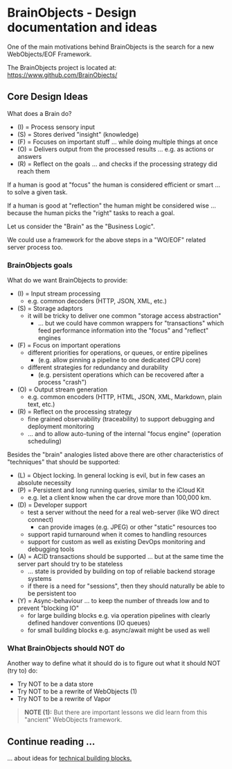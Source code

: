 # BrainObjects - Design documentation and ideas

One of the main motivations behind BrainObjects is the search for a new WebObjects/EOF Framework.

The BrainObjects project is located at: <https://www.github.com/BrainObjects/>



## Core Design Ideas

What does a Brain do?

 - (I) = Process sensory input
 - (S) = Stores derived "insight" (knowledge)
 - (F) = Focuses on important stuff … while doing multiple things at once
 - (O) = Delivers output from the processed results … e.g. as actions or answers
 - (R) = Reflect on the goals … and checks if the processing strategy did reach them

If a human is good at "focus" the human is considered efficient or smart … to solve a given task.

If a human is good at "reflection" the human might be considered wise … because the human picks the "right" tasks to reach a goal.

Let us consider the "Brain" as the "Business Logic". 

We could use a framework for the above steps in a "WO/EOF" related server process too.


### BrainObjects goals

What do we want BrainObjects to provide:

 - (I) = Input stream processing
   - e.g. common decoders (HTTP, JSON, XML, etc.)
 - (S) = Storage adaptors
   - it will be tricky to deliver one common "storage access abstraction"
     - … but we could have common wrappers for "transactions" which feed performance information into the "focus" and "reflect" engines
 - (F) = Focus on important operations
   - different priorities for operations, or queues, or entire pipelines
     - (e.g. allow pinning a pipeline to one dedicated CPU core)
   - different strategies for redundancy and durability
     - (e.g. persistent operations which can be recovered after a process "crash")
 - (O) = Output stream generation
   - e.g. common encoders (HTTP, HTML, JSON, XML, Markdown, plain text, etc.)
 - (R) = Reflect on the processing strategy
   - fine grained observability (traceability) to support debugging and deployment monitoring
   - … and to allow auto-tuning of the internal "focus engine" (operation scheduling)
   
Besides the "brain" analogies listed above there are other characteristics of "techniques" that should be supported:

 - (L) = Object locking. In general locking is evil, but in few cases an absolute necessity
 - (P) = Persistent and long running queries, similar to the iCloud Kit
   -  e.g. let a client know when the car drove more than 100,000 km.
 - (D) = Developer support
   - test a server without the need for a real web-server (like WO direct connect)
     - can provide images (e.g. JPEG) or other "static" resources too
   - support rapid turnaround when it comes to handling resources
   - support for custom  as well as existing DevOps monitoring and debugging tools
 - (A) = ACID transactions should be supported … but at the same time the server part should try to be stateless
   - … state is provided by building on top of reliable backend storage systems
   - if there is a need for "sessions", then they should naturally be able to be persistent too
 - (Y) = Async-behaviour … to keep the number of threads low and to prevent "blocking IO"
   - for large building blocks e.g. via operation pipelines with clearly defined handover conventions (IO queues)
   - for small building blocks e.g. async/await might be used as well
   
   
   
### What BrainObjects should NOT do

Another way to define what it should do is to figure out what it should NOT (try to) do:

- Try NOT to be a data store
- Try NOT to be a rewrite of WebObjects (1)
- Try NOT to be a rewrite of Vapor
    
     
> **NOTE (1):** But there are important lessons we did learn from this "ancient" WebObjects framework.



## Continue reading ...

… about ideas for [technical building blocks.](00-Building_Blocks.md)  
